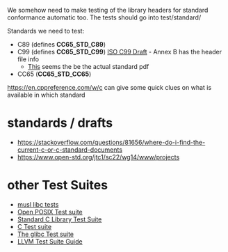 
We somehow need to make testing of the library headers for standard conformance automatic too. The tests should go into test/standard/

Standards we need to test:

* C89 (defines __CC65_STD_C89__)
* C99 (defines __CC65_STD_C99__) [ISO C99 Draft](https://www.open-std.org/jtc1/sc22/wg14/www/docs/n1256.pdf) - Annex B has the header file info
    * [This](https://www.dii.uchile.cl/~daespino/files/Iso_C_1999_definition.pdf) seems the be the actual standard pdf
* CC65 (__CC65_STD_CC65__)

https://en.cppreference.com/w/c can give some quick clues on what is available in which standard

# standards / drafts

* https://stackoverflow.com/questions/81656/where-do-i-find-the-current-c-or-c-standard-documents
* https://www.open-std.org/jtc1/sc22/wg14/www/projects

# other Test Suites

* [musl libc tests](https://repo.or.cz/libc-test.git)
* [Open POSIX Test suite](http://posixtest.sourceforge.net)
* [Standard C Library Test Suite](https://github.com/coreux/libstdc-tests)
* [C Test suite](https://github.com/c-testsuite/c-testsuite)
* [The glibc Test suite](https://sourceware.org/glibc/wiki/Testing/Testsuite)
* [LLVM Test Suite Guide](https://releases.llvm.org/2.1/docs/TestingGuide.html)